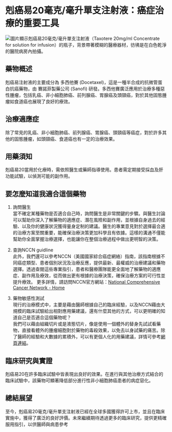 # 剋癌易20毫克/毫升單支注射液：癌症治療的重要工具
![圖片顯示剋癌易20毫克/毫升單支注射液（Taxotere 20mg/ml Concentrate for solution for infusion）的瓶子，背景帶著模糊的醫療器材，彷彿是在白色乾淨的醫院病房內拍攝。](https://i.imgur.com/SKIaVbm.jpeg)

## 藥物概述
剋癌易注射液的主要成分為 多西他賽 (Docetaxel)，這是一種半合成的抗微管蛋白抗癌藥物，由 賽諾菲製藥公司 (Sanofi) 研發。多西他賽廣泛應用於治療多種惡性腫瘤，包括乳癌、非小細胞肺癌、前列腺癌、胃腺癌及頭頸癌，對於其他固態腫瘤如食道癌也展現了良好的療效。

## 治療適應症
除了常見的乳癌、非小細胞肺癌、前列腺癌、胃腺癌、頭頸癌等癌症，對於許多其他的固態腫瘤，如頭頸癌、食道癌也有一定的治療效果。

## 用藥須知
剋癌易20當用於化療時，需依照醫生或藥師指導使用。患者需定期接受採血及肝功能試驗，以偵測可能的副作用。

## 要怎麼知道我適合這個藥物 

1. 詢問醫生  
當不確定某種藥物是否適合自己時，詢問醫生是非常關鍵的步驟。與醫生討論可以幫助你深入了解藥物的適應症、潛在風險和副作用，並根據自身過去的經驗、以及你的健康狀況獲得量身定制的建議。醫生的專業意見對於選擇最合適的治療方案至關重要，能確保治療決策更加科學且有依據。這樣的溝通不僅能幫助你全面掌握治療選擇，也能讓你在整個治療過程中做出更明智的決策。 

2. 查詢NCCN guidline  
此外，我們還可以參考NCCN（美國國家綜合癌症網絡）指南，該指南根據不同癌症類型、患者個別狀況及治療反應，提供最新、最權威的治療建議和藥物選擇。透過查閱這些專業指引，患者和醫療團隊能更全面地了解藥物的適應症、副作用及療效，從而做出更有根據的治療決策，確保治療方案的可行性並提升療效。 
更多詳情，請訪問NCCN官方網站：[National Comprehensive Cancer Network - Home](https://www.nccn.org/)

3. 藥物敏感性測試  
現行的治療模式中，主要是藉由醫師根據自己的臨床經驗，以及NCCN藉由大規模的臨床試驗給出相對應用藥建議，還有什麼其他的方式，可以更明確的知道自己是否適合這個藥物呢？   
我們可以藉由組織切片或是液態切片，像是使用一個體外的替身先試試看藥物，直接看體外的腫瘤細胞對於藥物的毒殺效果，以免去以身試藥的痛苦。除了醫師的經驗和大數據的累積外，可以有更個人化的用藥建議，詳情可參考[網頁連結](https://info.cancerfree.io/)。

## 臨床研究與實證
剋癌易20在許多臨床試驗中皆表現出良好的效果。在進行與其他治療方式結合的臨床試驗中，該藥物可顯著降低部分進行性非小細胞肺癌患者的病症惡化。

## 總結展望
至今，剋癌易20毫克/毫升單支注射液已經在全球多國獲得許可上市，並且在臨床實施中，獲得了廣泛的良好評價。未來繼續期待透過更多的臨床研究，提供更精確服用指引，以供醫師與病患參考
